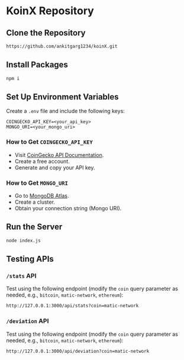 # KoinX Repository

## Clone the Repository
```bash
https://github.com/ankitgarg1234/koinX.git
```

## Install Packages
```bash
npm i
```

## Set Up Environment Variables
Create a `.env` file and include the following keys:
```env
COINGECKO_API_KEY=<your_api_key>
MONGO_URI=<your_mongo_uri>
```

### How to Get `COINGECKO_API_KEY`
- Visit [CoinGecko API Documentation](https://docs.coingecko.com/v3.0.1/reference/introduction).
- Create a free account.
- Generate and copy your API key.

### How to Get `MONGO_URI`
- Go to [MongoDB Atlas](https://www.mongodb.com/cloud/atlas).
- Create a cluster.
- Obtain your connection string (Mongo URI).

## Run the Server
```bash
node index.js
```

## Testing APIs

### `/stats` API
Test using the following endpoint (modify the `coin` query parameter as needed, e.g., `bitcoin`, `matic-network`, `ethereum`):
```bash
http://127.0.0.1:3000/api/stats?coin=matic-network
```

### `/deviation` API
Test using the following endpoint (modify the `coin` query parameter as needed, e.g., `bitcoin`, `matic-network`, `ethereum`):
```bash
http://127.0.0.1:3000/api/deviation?coin=matic-network
